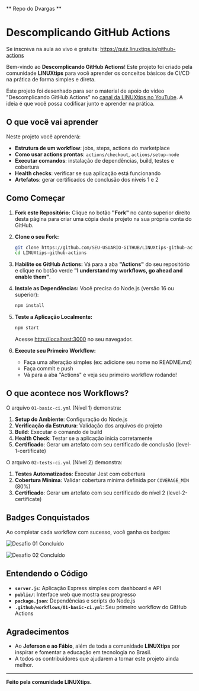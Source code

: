 ** Repo do Dvargas **

# Descomplicando GitHub Actions

Se inscreva na aula ao vivo e gratuita: https://quiz.linuxtips.io/github-actions

Bem-vindo ao **Descomplicando GitHub Actions**! Este projeto foi criado pela comunidade **LINUXtips** para você aprender os conceitos básicos de CI/CD na prática de forma simples e direta.

Este projeto foi desenhado para ser o material de apoio do vídeo "Descomplicando GitHub Actions" no [canal da LINUXtips no YouTube](https://youtube.com/linuxtips). A ideia é que você possa codificar junto e aprender na prática.

## O que você vai aprender

Neste projeto você aprenderá:

- **Estrutura de um workflow**: jobs, steps, actions do marketplace
- **Como usar actions prontas**: `actions/checkout`, `actions/setup-node`
- **Executar comandos**: instalação de dependências, build, testes e cobertura
- **Health checks**: verificar se sua aplicação está funcionando
- **Artefatos**: gerar certificados de conclusão dos níveis 1 e 2

## Como Começar

1.  **Fork este Repositório:**
    Clique no botão **"Fork"** no canto superior direito desta página para criar uma cópia deste projeto na sua própria conta do GitHub.

2.  **Clone o seu Fork:**

    ```bash
    git clone https://github.com/SEU-USUARIO-GITHUB/LINUXtips-github-actions.git
    cd LINUXtips-github-actions
    ```

3.  **Habilite os GitHub Actions:**
    Vá para a aba **"Actions"** do seu repositório e clique no botão verde **"I understand my workflows, go ahead and enable them"**.

4.  **Instale as Dependências:**
    Você precisa do Node.js (versão 16 ou superior):

    ```bash
    npm install
    ```

5.  **Teste a Aplicação Localmente:**

    ```bash
    npm start
    ```

    Acesse [http://localhost:3000](http://localhost:3000) no seu navegador.

6.  **Execute seu Primeiro Workflow:**
    - Faça uma alteração simples (ex: adicione seu nome no README.md)
    - Faça commit e push
    - Vá para a aba "Actions" e veja seu primeiro workflow rodando!

## O que acontece nos Workflows?

O arquivo `01-basic-ci.yml` (Nível 1) demonstra:

1. **Setup do Ambiente**: Configuração do Node.js
2. **Verificação da Estrutura**: Validação dos arquivos do projeto
3. **Build**: Executar o comando de build
4. **Health Check**: Testar se a aplicação inicia corretamente
5. **Certificado**: Gerar um artefato com seu certificado de conclusão (level-1-certificate)

O arquivo `02-tests-ci.yml` (Nível 2) demonstra:

1. **Testes Automatizados**: Executar Jest com cobertura
2. **Cobertura Mínima**: Validar cobertura mínima definida por `COVERAGE_MIN` (80%)
3. **Certificado**: Gerar um artefato com seu certificado do nível 2 (level-2-certificate)

## Badges Conquistados

Ao completar cada workflow com sucesso, você ganha os badges:

![Desafio 01 Concluído](https://img.shields.io/badge/Desafio_01-Concluído-brightgreen?style=for-the-badge&logo=githubactions&logoColor=white)

![Desafio 02 Concluído](https://img.shields.io/badge/Desafio_02-Concluído-8a2be2?style=for-the-badge&logo=github&logoColor=white)

## Entendendo o Código

- **`server.js`**: Aplicação Express simples com dashboard e API
- **`public/`**: Interface web que mostra seu progresso
- **`package.json`**: Dependências e scripts do Node.js
- **`.github/workflows/01-basic-ci.yml`**: Seu primeiro workflow do GitHub Actions

## Agradecimentos

- Ao **Jeferson e ao Fábio**, além de toda a comunidade **LINUXtips** por inspirar e fomentar a educação em tecnologia no Brasil.
- A todos os contribuidores que ajudarem a tornar este projeto ainda melhor.

---

**Feito pela comunidade LINUXtips.**
